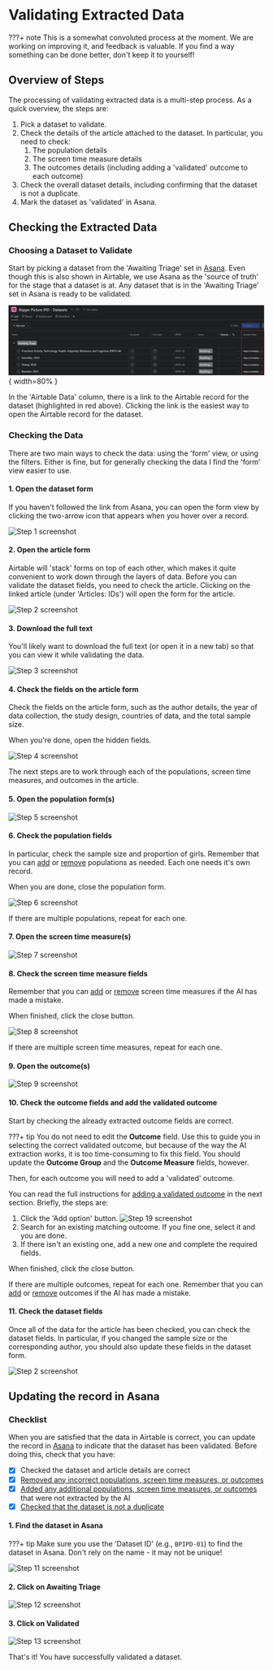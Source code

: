 # Validating Extracted Data

???+ note
    This is a somewhat convoluted process at the moment.
    We are working on improving it, and feedback is valuable.
    If you find a way something can be done better, don't keep it to yourself!

## Overview of Steps

The processing of validating extracted data is a multi-step process.
As a quick overview, the steps are:

1. Pick a dataset to validate.
2. Check the details of the article attached to the dataset.
   In particular, you need to check:
      1. The population details
      2. The screen time measure details
      3. The outcomes details (including adding a 'validated' outcome to each outcome)
3. Check the overall dataset details, including confirming that the dataset is not a duplicate.
4. Mark the dataset as 'validated' in Asana.

## Checking the Extracted Data

### Choosing a Dataset to Validate

Start by picking a dataset from the 'Awaiting Triage' set in [Asana][asana].
Even though this is also shown in Airtable, we use Asana as the 'source of truth' for the stage that a dataset is at.
Any dataset that is in the 'Awaiting Triage' set in Asana is ready to be validated.

![Asana Awaiting Triage](../imgs/asana_awaitingtriage_r.png){ width=80% }

In the 'Airtable Data' column, there is a link to the Airtable record for the dataset (highlighted in red above).
Clicking the link is the easiest way to open the Airtable record for the dataset.

### Checking the Data

There are two main ways to check the data: using the 'form' view, or using the filters.
Either is fine, but for generally checking the data I find the 'form' view easier to use.

#### 1. Open the dataset form

If you haven't followed the link from Asana, you can open the form view by clicking the two-arrow icon that appears when you hover over a record.

![Step 1 screenshot](https://images.tango.us/workflows/13ff0506-9759-4da9-8681-1f0d387f23a7/steps/c7cb012f-1296-4a6e-be46-fd7ae4382dd8/81a2dae3-426c-4abe-9d82-b18130583e96.png?crop=focalpoint&fit=crop&fp-x=0.1673&fp-y=0.1830&fp-z=3.0377&w=1200&border=2%2CF4F2F7&border-radius=8%2C8%2C8%2C8&border-radius-inner=8%2C8%2C8%2C8&blend-align=bottom&blend-mode=normal&blend-x=0&blend-w=1200&mark-x=571&mark-y=351&m64=aHR0cHM6Ly9pbWFnZXMudGFuZ28udXMvc3RhdGljL2JsYW5rLnBuZz9tYXNrPWNvcm5lcnMmYm9yZGVyPTQlMkNGRjc0NDImdz01OCZoPTY4JmZpdD1jcm9wJmNvcm5lci1yYWRpdXM9MTA%3D)

#### 2. Open the article form

Airtable will 'stack' forms on top of each other, which makes it quite convenient to work down through the layers of data.
Before you can validate the dataset fields, you need to check the article.
Clicking on the linked article (under 'Articles: IDs') will open the form for the article.

![Step 2 screenshot](https://images.tango.us/workflows/13ff0506-9759-4da9-8681-1f0d387f23a7/steps/380d1c4c-af3f-49bb-a25f-54b6796d8310/0f92d4b8-6114-4b58-a4b4-51e6e0f1366a.png?crop=focalpoint&fit=crop&fp-x=0.4787&fp-y=0.3824&fp-z=2.0000&w=1200&border=2%2CF4F2F7&border-radius=8%2C8%2C8%2C8&border-radius-inner=8%2C8%2C8%2C8&blend-align=bottom&blend-mode=normal&blend-x=0&blend-w=1200&mark-x=306&mark-y=542&m64=aHR0cHM6Ly9pbWFnZXMudGFuZ28udXMvc3RhdGljL2JsYW5rLnBuZz9tYXNrPWNvcm5lcnMmYm9yZGVyPTQlMkNGRjc0NDImdz01NDQmaD0xMDEmZml0PWNyb3AmY29ybmVyLXJhZGl1cz0xMA%3D%3D)

#### 3. Download the full text

You'll likely want to download the full text (or open it in a new tab) so that you can view it while validating the data.

![Step 3 screenshot](https://images.tango.us/workflows/13ff0506-9759-4da9-8681-1f0d387f23a7/steps/ce1935c9-c83a-499b-bf89-d678e39731b0/0d230073-5215-430d-af9c-79d01d22a88b.png?crop=focalpoint&fit=crop&fp-x=0.4751&fp-y=0.5612&fp-z=2.1234&w=1200&border=2%2CF4F2F7&border-radius=8%2C8%2C8%2C8&border-radius-inner=8%2C8%2C8%2C8&blend-align=bottom&blend-mode=normal&blend-x=0&blend-w=1200&mark-x=498&mark-y=562&m64=aHR0cHM6Ly9pbWFnZXMudGFuZ28udXMvc3RhdGljL2JsYW5rLnBuZz9tYXNrPWNvcm5lcnMmYm9yZGVyPTQlMkNGRjc0NDImdz0yOSZoPTMzJmZpdD1jcm9wJmNvcm5lci1yYWRpdXM9MTA%3D)

#### 4. Check the fields on the article form

Check the fields on the article form, such as the author details, the year of data collection, the study design, countries of data, and the total sample size.

When you're done, open the hidden fields.

![Step 4 screenshot](https://images.tango.us/workflows/13ff0506-9759-4da9-8681-1f0d387f23a7/steps/6507bd26-bd74-4749-b752-e1bd2e3f5fe2/3419c354-2ec6-439f-ad4f-fc9b5dc08b30.png?crop=focalpoint&fit=crop&fp-x=0.4330&fp-y=0.9102&fp-z=1.6364&w=1200&border=2%2CF4F2F7&border-radius=8%2C8%2C8%2C8&border-radius-inner=8%2C8%2C8%2C8&blend-align=bottom&blend-mode=normal&blend-x=0&blend-w=1200&mark-x=295&mark-y=630&m64=aHR0cHM6Ly9pbWFnZXMudGFuZ28udXMvc3RhdGljL2JsYW5rLnBuZz9tYXNrPWNvcm5lcnMmYm9yZGVyPTQlMkNGRjc0NDImdz02MTEmaD01MyZmaXQ9Y3JvcCZjb3JuZXItcmFkaXVzPTEw)

The next steps are to work through each of the populations, screen time measures, and outcomes in the article.

#### 5. Open the population form(s)

![Step 5 screenshot](https://images.tango.us/workflows/13ff0506-9759-4da9-8681-1f0d387f23a7/steps/9129e8cb-44c8-4c58-b8ea-41703d4064c2/cc6f7431-74e2-44de-9c15-7b9b7c254ba6.png?crop=focalpoint&fit=crop&fp-x=0.4753&fp-y=0.2612&fp-z=1.8990&w=1200&border=2%2CF4F2F7&border-radius=8%2C8%2C8%2C8&border-radius-inner=8%2C8%2C8%2C8&blend-align=bottom&blend-mode=normal&blend-x=0&blend-w=1200&mark-x=342&mark-y=334&m64=aHR0cHM6Ly9pbWFnZXMudGFuZ28udXMvc3RhdGljL2JsYW5rLnBuZz9tYXNrPWNvcm5lcnMmYm9yZGVyPTQlMkNGRjc0NDImdz01MTYmaD05NiZmaXQ9Y3JvcCZjb3JuZXItcmFkaXVzPTEw)

#### 6. Check the population fields

In particular, check the sample size and proportion of girls.
Remember that you can [add][addrecord] or [remove][removerecord] populations as needed.
Each one needs it's own record.

When you are done, close the population form.

![Step 6 screenshot](https://images.tango.us/workflows/13ff0506-9759-4da9-8681-1f0d387f23a7/steps/69b75d4d-1c36-4583-80c6-57b01c9695a3/28f81358-aea9-49dc-ac9f-d2a6da2fc0c8.png?crop=focalpoint&fit=crop&fp-x=0.5409&fp-y=0.3253&fp-z=2.0000&w=1200&border=2%2CF4F2F7&border-radius=8%2C8%2C8%2C8&border-radius-inner=8%2C8%2C8%2C8&blend-align=bottom&blend-mode=normal&blend-x=0&blend-w=1200&mark-x=1128&mark-y=3&m64=aHR0cHM6Ly9pbWFnZXMudGFuZ28udXMvc3RhdGljL2JsYW5rLnBuZz9tYXNrPWNvcm5lcnMmYm9yZGVyPTQlMkNGRjc0NDImdz0zNyZoPTYzJmZpdD1jcm9wJmNvcm5lci1yYWRpdXM9MTA%3D)

If there are multiple populations, repeat for each one.

#### 7. Open the screen time measure(s)

![Step 7 screenshot](https://images.tango.us/workflows/13ff0506-9759-4da9-8681-1f0d387f23a7/steps/1a4d28e9-11a7-4700-afdc-d5be7b9ad095/db460a50-eab4-4cb3-bf0c-8e3b549c6ddd.png?crop=focalpoint&fit=crop&fp-x=0.4753&fp-y=0.3383&fp-z=1.8990&w=1200&border=2%2CF4F2F7&border-radius=8%2C8%2C8%2C8&border-radius-inner=8%2C8%2C8%2C8&blend-align=bottom&blend-mode=normal&blend-x=0&blend-w=1200&mark-x=342&mark-y=337&m64=aHR0cHM6Ly9pbWFnZXMudGFuZ28udXMvc3RhdGljL2JsYW5rLnBuZz9tYXNrPWNvcm5lcnMmYm9yZGVyPTQlMkNGRjc0NDImdz01MTYmaD05NiZmaXQ9Y3JvcCZjb3JuZXItcmFkaXVzPTEw)

#### 8. Check the screen time measure fields

Remember that you can [add][addrecord] or [remove][removerecord] screen time measures if the AI has made a mistake.

When finished, click the close button.

![Step 8 screenshot](https://images.tango.us/workflows/13ff0506-9759-4da9-8681-1f0d387f23a7/steps/48b55046-5c84-4158-ac6d-c5ce98fc159b/d652fc48-1c2e-4abe-b302-eab06e6e4fec.png?crop=focalpoint&fit=crop&fp-x=0.5461&fp-y=0.2785&fp-z=2.0000&w=1200&border=2%2CF4F2F7&border-radius=8%2C8%2C8%2C8&border-radius-inner=8%2C8%2C8%2C8&blend-align=bottom&blend-mode=normal&blend-x=0&blend-w=1200&mark-x=1118&mark-y=74&m64=aHR0cHM6Ly9pbWFnZXMudGFuZ28udXMvc3RhdGljL2JsYW5rLnBuZz9tYXNrPWNvcm5lcnMmYm9yZGVyPTQlMkNGRjc0NDImdz0zNyZoPTYzJmZpdD1jcm9wJmNvcm5lci1yYWRpdXM9MTA%3D)

If there are multiple screen time measures, repeat for each one.

#### 9. Open the outcome(s)

![Step 9 screenshot](https://images.tango.us/workflows/13ff0506-9759-4da9-8681-1f0d387f23a7/steps/fb397d4a-4ad2-40a8-9559-d5bb47601ef3/4cee8f4d-bfec-4769-9a87-41e5dfa888e8.png?crop=focalpoint&fit=crop&fp-x=0.4753&fp-y=0.5749&fp-z=1.8990&w=1200&border=2%2CF4F2F7&border-radius=8%2C8%2C8%2C8&border-radius-inner=8%2C8%2C8%2C8&blend-align=bottom&blend-mode=normal&blend-x=0&blend-w=1200&mark-x=342&mark-y=337&m64=aHR0cHM6Ly9pbWFnZXMudGFuZ28udXMvc3RhdGljL2JsYW5rLnBuZz9tYXNrPWNvcm5lcnMmYm9yZGVyPTQlMkNGRjc0NDImdz01MTYmaD05NiZmaXQ9Y3JvcCZjb3JuZXItcmFkaXVzPTEw)

#### 10. Check the outcome fields and add the validated outcome

Start by checking the already extracted outcome fields are correct.

???+ tip
    You do not need to edit the **Outcome** field.
    Use this to guide you in selecting the correct validated outcome, but because of the way the AI extraction works, it is too time-consuming to fix this field.
    You should update the **Outcome Group** and the **Outcome Measure** fields, however.

Then, for each outcome you will need to add a 'validated' outcome.

You can read the full instructions for [adding a validated outcome][addvalidated] in the next section.
Briefly, the steps are:

1. Click the 'Add option' button.
   ![Step 19 screenshot](https://images.tango.us/workflows/13ff0506-9759-4da9-8681-1f0d387f23a7/steps/ca346339-484e-4d3a-9f1e-ff41337b31de/6488691b-0962-4e52-8bf0-56bc71fe6477.png?crop=focalpoint&fit=crop&fp-x=0.3987&fp-y=0.4718&fp-z=2.8538&w=1200&border=2%2CF4F2F7&border-radius=8%2C8%2C8%2C8&border-radius-inner=8%2C8%2C8%2C8&blend-align=bottom&blend-mode=normal&blend-x=0&blend-w=1200&mark-x=514&mark-y=332&m64=aHR0cHM6Ly9pbWFnZXMudGFuZ28udXMvc3RhdGljL2JsYW5rLnBuZz9tYXNrPWNvcm5lcnMmYm9yZGVyPTQlMkNGRjc0NDImdz0xNzMmaD01OSZmaXQ9Y3JvcCZjb3JuZXItcmFkaXVzPTEw)
2. Search for an existing matching outcome.
   If you fine one, select it and you are done.
3. If there isn't an existing one, add a new one and complete the required fields.

When finished, click the close button.

If there are multiple outcomes, repeat for each one.
Remember that you can [add][addrecord] or [remove][removerecord] outcomes if the AI has made a mistake.

#### 11. Check the dataset fields

Once all of the data for the article has been checked, you can check the dataset fields.
In particular, if you changed the sample size or the corresponding author, you should also update these fields in the dataset form.

![Step 2 screenshot](https://images.tango.us/workflows/13ff0506-9759-4da9-8681-1f0d387f23a7/steps/380d1c4c-af3f-49bb-a25f-54b6796d8310/0f92d4b8-6114-4b58-a4b4-51e6e0f1366a.png?crop=focalpoint&fit=crop&fp-x=0.4787&fp-y=0.3824&fp-z=2.0000&w=1200&border=2%2CF4F2F7&border-radius=8%2C8%2C8%2C8&border-radius-inner=8%2C8%2C8%2C8&blend-align=bottom&blend-mode=normal&blend-x=0&blend-w=1200)

## Updating the record in Asana

### Checklist

When you are satisfied that the data in Airtable is correct, you can update the record in [Asana][asana] to indicate that the dataset has been validated.
Before doing this, check that you have:

- [x] Checked the dataset and article details are correct
- [x] [Removed any incorrect populations, screen time measures, or outcomes][removerecord]
- [x] [Added any additional populations, screen time measures, or outcomes][addrecord] that were not extracted by the AI
- [x] [Checked that the dataset is not a duplicate][dedupe]

#### 1. Find the dataset in Asana

???+ tip
    Make sure you use the 'Dataset ID' (e.g., `BPIPD-01`) to find the dataset in Asana.
    Don't rely on the name - it may not be unique!

![Step 11 screenshot](https://images.tango.us/workflows/13ff0506-9759-4da9-8681-1f0d387f23a7/steps/d4d4e6a6-0271-4e60-b7b2-8e5b23febf32/9430a9c4-5498-4972-ab3b-5ec765683c29.png?crop=focalpoint&fit=crop&fp-x=0.1577&fp-y=0.5939&fp-z=1.6351&w=1200&border=2%2CF4F2F7&border-radius=8%2C8%2C8%2C8&border-radius-inner=8%2C8%2C8%2C8&blend-align=bottom&blend-mode=normal&blend-x=0&blend-w=1200&mark-x=4&mark-y=364&m64=aHR0cHM6Ly9pbWFnZXMudGFuZ28udXMvc3RhdGljL2JsYW5rLnBuZz9tYXNrPWNvcm5lcnMmYm9yZGVyPTQlMkNGRjc0NDImdz02MTEmaD00MiZmaXQ9Y3JvcCZjb3JuZXItcmFkaXVzPTEw)

#### 2. Click on Awaiting Triage

![Step 12 screenshot](https://images.tango.us/workflows/13ff0506-9759-4da9-8681-1f0d387f23a7/steps/4aa2bd4e-fcfa-431c-a7b3-b30f265da1ef/3a7195c3-c2a4-4943-8e33-7f1064808d5a.png?crop=focalpoint&fit=crop&fp-x=0.5074&fp-y=0.5943&fp-z=2.7740&w=1200&border=2%2CF4F2F7&border-radius=8%2C8%2C8%2C8&border-radius-inner=8%2C8%2C8%2C8&blend-align=bottom&blend-mode=normal&blend-x=0&blend-w=1200&mark-x=499&mark-y=350&m64=aHR0cHM6Ly9pbWFnZXMudGFuZ28udXMvc3RhdGljL2JsYW5rLnBuZz9tYXNrPWNvcm5lcnMmYm9yZGVyPTQlMkNGRjc0NDImdz0yMDEmaD03MCZmaXQ9Y3JvcCZjb3JuZXItcmFkaXVzPTEw)

#### 3. Click on Validated

![Step 13 screenshot](https://images.tango.us/workflows/13ff0506-9759-4da9-8681-1f0d387f23a7/steps/e04835be-f6a1-49fe-a281-2e71fb07e500/7b3b41e7-7498-49f4-9882-08de486fef4d.png?crop=focalpoint&fit=crop&fp-x=0.5329&fp-y=0.6602&fp-z=2.4712&w=1200&border=2%2CF4F2F7&border-radius=8%2C8%2C8%2C8&border-radius-inner=8%2C8%2C8%2C8&blend-align=bottom&blend-mode=normal&blend-x=0&blend-w=1200&mark-x=445&mark-y=354&m64=aHR0cHM6Ly9pbWFnZXMudGFuZ28udXMvc3RhdGljL2JsYW5rLnBuZz9tYXNrPWNvcm5lcnMmYm9yZGVyPTQlMkNGRjc0NDImdz0zMTAmaD02MyZmaXQ9Y3JvcCZjb3JuZXItcmFkaXVzPTEw)

That's it!
You have successfully validated a dataset.

[asana]: https://app.asana.com/1/653672074038961/project/1210433819516828/list/1210434509883894
[addrecord]: extraction_addremove.md/#adding-an-additional-populationscreen-time-measureoutcome
[removerecord]: extraction_addremove.md/#removing-incorrect-populationsscreen-time-measuresoutcomes
[addvalidated]: extraction_addvalidated.md/#adding-a-new-validated-outcome
[dedupe]: extraction_dedupe.md/#deduplicating-datasets
